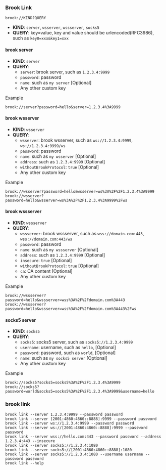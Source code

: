 ### Brook Link

```
brook://KIND?QUERY
```

-   **KIND**: `server`, `wsserver`, `wssserver`, `socks5`
-   **QUERY**: key=value, key and value should be urlencoded(RFC3986), such as `key0=xxx&key1=xxx`

#### brook server

-   **KIND**: `server`
-   **QUERY**:
    -   `server`: brook server, such as `1.2.3.4:9999`
    -   `password`: password
    -   `name`: such as `my server` [Optional]
    -   Any other custom key

Example

```
brook://server?password=hello&server=1.2.3.4%3A9999
```

#### brook wsserver

-   **KIND**: `wsserver`
-   **QUERY**:
    -   `wsserver`: brook wsserver, such as `ws://1.2.3.4:9999`, `ws://1.2.3.4:9999/ws`
    -   `password`: password
    -   `name`: such as `my wsserver` [Optional]
    -   `address`: such as `1.2.3.4:9999` [Optional]
    -   `withoutBrookProtocol`: `true` [Optional]
    -   Any other custom key

Example

```
brook://wsserver?password=hello&wsserver=ws%3A%2F%2F1.2.3.4%3A9999
brook://wsserver?password=hello&wsserver=ws%3A%2F%2F1.2.3.4%3A9999%2Fws
```

#### brook wssserver

-   **KIND**: `wssserver`
-   **QUERY**:
    -   `wssserver`: brook wssserver, such as `wss://domain.com:443`, `wss://domain.com:443/ws`
    -   `password`: password
    -   `name`: such as `my wssserver` [Optional]
    -   `address`: such as `1.2.3.4:9999` [Optional]
    -   `insecure`: `true` [Optional]
    -   `withoutBrookProtocol`: `true` [Optional]
    -   `ca`: CA content [Optional]
    -   Any other custom key

Example

```
brook://wssserver?password=hello&wssserver=wss%3A%2F%2Fdomain.com%3A443
brook://wssserver?password=hello&wssserver=wss%3A%2F%2Fdomain.com%3A443%2Fws
```

#### socks5 server

-   **KIND**: `socks5`
-   **QUERY**:
    -   `socks5`: socks5 server, such as `socks5://1.2.3.4:9999`
    -   `username`: username, such as `hello`, [Optional]
    -   `password`: password, such as `world`, [Optional]
    -   `name`: such as `my socks5 server` [Optional]
    -   Any other custom key

Example

```
brook://socks5?socks5=socks5%3A%2F%2F1.2.3.4%3A9999
brook://socks5?password=world&socks5=socks5%3A%2F%2F1.2.3.4%3A9999&username=hello
```

### brook link

```
brook link --server 1.2.3.4:9999 --password password
brook link --server [2001:4860:4860::8888]:9999 --password password
brook link --server ws://1.2.3.4:9999 --password password
brook link --server ws://[2001:4860:4860::8888]:9999 --password password
brook link --server wss://hello.com:443 --password password --address 1.2.3.4:443 --insecure
brook link --server socks5://1.2.3.4:1080
brook link --server socks5://[2001:4860:4860::8888]:1080
brook link --server socks5://1.2.3.4:1080 --username username --password password
brook link --help
```
